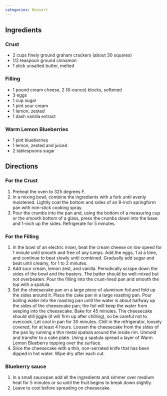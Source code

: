```yaml
---
categories: Dessert
---
```


## Ingredients

### Crust
 - 2 cups finely ground graham crackers (about 30 squares) 
 - 1/2 teaspoon ground cinnamon 
 - 1 stick unsalted butter, melted 
### Filling
 - 1 pound cream cheese, 2 (8-ounce) blocks, softened 
 - 3 eggs 
 - 1 cup sugar 
 - 1 pint sour cream 
 - 1 lemon, zested 
 - 1 dash vanilla extract 

### Warm Lemon Blueberries
 - 1 pint blueberries 
 - 1 lemon, zested and juiced 
 - 2 tablespoons sugar

## Directions

### For the Crust

1. Preheat the oven to 325 degrees F. 
2. In a mixing bowl, combine the ingredients with a fork until evenly moistened. Lightly coat the bottom and sides of an 8-inch springform pan with non-stick cooking spray. 
3. Pour the crumbs into the pan and, using the bottom of a measuring cup or the smooth bottom of a glass, press the crumbs down into the base and 1-inch up the sides. Refrigerate for 5 minutes. 

### For the Filling

1. In the bowl of an electric mixer, beat the cream cheese on low speed for 1 minute until smooth and free of any lumps. Add the eggs, 1 at a time, and continue to beat slowly until combined. Gradually add sugar and beat until creamy, for 1 to 2 minutes. 
2. Add sour cream, lemon zest, and vanilla. Periodically scrape down the sides of the bowl and the beaters. The batter should be well-mixed but not overbeaten. Pour the filling into the crust-lined pan and smooth the top with a spatula. 
3. Set the cheesecake pan on a large piece of aluminum foil and fold up the sides around it. Place the cake pan in a large roasting pan. Pour boiling water into the roasting pan until the water is about halfway up the sides of the cheesecake pan; the foil will keep the water from seeping into the cheesecake. Bake for 45 minutes. The cheesecake should still jiggle (it will firm up after chilling), so be careful not to overcook. Let cool in pan for 30 minutes. Chill in the refrigerator, loosely covered, for at least 4 hours. Loosen the cheesecake from the sides of the pan by running a thin metal spatula around the inside rim. Unmold and transfer to a cake plate. Using a spatula spread a layer of Warm Lemon Blueberry topping over the surface. 
4. Slice the cheesecake with a thin, non-serrated knife that has been dipped in hot water. Wipe dry after each cut.

### Blueberry sauce

1. In a small saucepan add all the ingredients and simmer over medium heat for 5 minutes or so until the fruit begins to break down slightly.
2. Leave to cool before spreading on cheesecake. 
